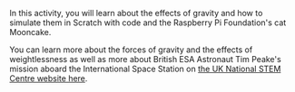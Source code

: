 In this activity, you will learn about the effects of gravity and how to simulate them in Scratch with code and the Raspberry Pi Foundation's cat Mooncake. 

You can learn more about the forces of gravity and the effects of weightlessness as well as more about British ESA Astronaut Tim Peake's mission aboard the International Space Station on [the UK National STEM Centre website here](http://www.nationalstemcentre.org.uk/timpeake).
